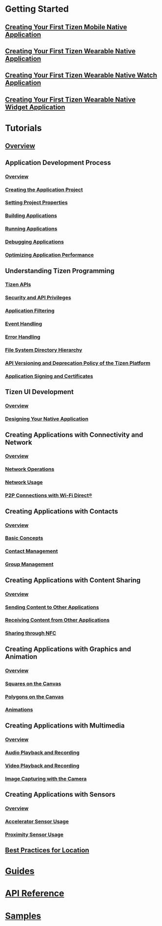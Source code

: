 # Getting Started
## [Creating Your First Tizen Mobile Native Application](getting-started/mobile/first-app.md)
## [Creating Your First Tizen Wearable Native Application](getting-started/wearable/first-app.md)
## [Creating Your First Tizen Wearable Native Watch Application](getting-started/wearable-watch/first-app-watch.md)
## [Creating Your First Tizen Wearable Native Widget Application](getting-started/wearable-widget/first-app-widget.md)

# Tutorials
## [Overview](tutorials/overview.md)

## Application Development Process
### [Overview](tutorials/process/app-dev-process.md)
### [Creating the Application Project](tutorials/process/creating-app-project.md)
### [Setting Project Properties](tutorials/process/setting-properties.md)
### [Building Applications](tutorials/process/building-app.md)
### [Running Applications](tutorials/process/running-app.md)
### [Debugging Applications](tutorials/process/debugging-app.md)
### [Optimizing Application Performance](tutorials/process/performance.md)

## Understanding Tizen Programming
### [Tizen APIs](tutorials/details/tizen-apis.md)
### [Security and API Privileges](tutorials/details/sec-privileges.md)
### [Application Filtering](tutorials/details/app-filtering.md)
### [Event Handling](tutorials/details/event-handling.md)
### [Error Handling](tutorials/details/error-handling.md)
### [File System Directory Hierarchy](tutorials/details/io-overview.md)
### [API Versioning and Deprecation Policy of the Tizen Platform](tutorials/details/deprecation-policy.md)
### [Application Signing and Certificates](tutorials/details/sign-certificate.md)

## Tizen UI Development
### [Overview](tutorials/feature/ui-builder-overview.md)
### [Designing Your Native Application](tutorials/feature/ui-builder-app-design.md)

## Creating Applications with Connectivity and Network
### [Overview](tutorials/feature/app-connectivity.md)
### [Network Operations](tutorials/feature/app-connectivity-operation.md)
### [Network Usage](tutorials/feature/app-connectivity-usage.md)
### [P2P Connections with Wi-Fi Direct&reg;](tutorials/feature/app-connectivity-p2p.md)

## Creating Applications with Contacts
### [Overview](tutorials/feature/app-contacts.md)
### [Basic Concepts](tutorials/feature/app-contacts-basic.md)
### [Contact Management](tutorials/feature/app-contacts-management.md)
### [Group Management](tutorials/feature/app-contacts-group.md)

## Creating Applications with Content Sharing
### [Overview](tutorials/feature/app-contentshare.md)
### [Sending Content to Other Applications](tutorials/feature/app-contentshare-send.md)
### [Receiving Content from Other Applications](tutorials/feature/app-contentshare-receive.md)
### [Sharing through NFC](tutorials/feature/app-contentshare-nfc.md)

## Creating Applications with Graphics and Animation
### [Overview](tutorials/feature/app-graphics.md)
### [Squares on the Canvas](tutorials/feature/app-graphics-square.md)
### [Polygons on the Canvas](tutorials/feature/app-graphics-polygon.md)
### [Animations](tutorials/feature/app-graphics-animation.md)

## Creating Applications with Multimedia
### [Overview](tutorials/feature/app-multimedia.md)
### [Audio Playback and Recording](tutorials/feature/app-multimedia-audio.md)
### [Video Playback and Recording](tutorials/feature/app-multimedia-video.md)
### [Image Capturing with the Camera](tutorials/feature/app-multimedia-camera.md)

## Creating Applications with Sensors
### [Overview](tutorials/feature/app-sensor.md)
### [Accelerator Sensor Usage](tutorials/feature/app-sensor-accelerator.md)
### [Proximity Sensor Usage](tutorials/feature/app-sensor-proximity.md)

## [Best Practices for Location](tutorials/feature/best-practice-battery.md)

# [Guides](guides/index.md)

# [API Reference](https://developer.tizen.org/development/api-references/native-application)

# [Samples](https://developer.tizen.org/development/sample/native)


